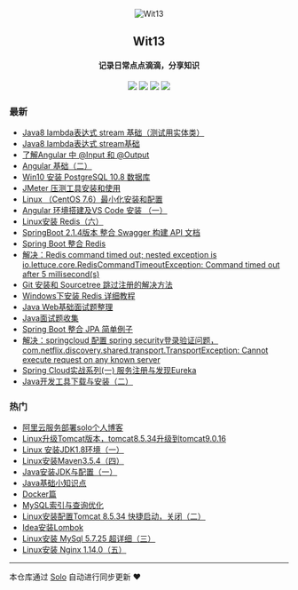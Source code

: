 <p align="center"><img alt="Wit13" src="https://avatars0.githubusercontent.com/u/25473724?s=400&u=126576524419d7855e0c28a809c0d0459a6fb8eb&v=4"></p><h2 align="center">
Wit13
</h2>

<h4 align="center">记录日常点点滴滴，分享知识</h4>
<p align="center"><a title="Wit13" target="_blank" href="https://github.com/Wit13/solo-blog"><img src="https://img.shields.io/github/last-commit/Wit13/solo-blog.svg?style=flat-square&color=FF9900"></a>
<a title="GitHub repo size in bytes" target="_blank" href="https://github.com/Wit13/solo-blog"><img src="https://img.shields.io/github/repo-size/Wit13/solo-blog.svg?style=flat-square"></a>
<a title="Solo Version" target="_blank" href="https://github.com/b3log/solo/releases"><img src="https://img.shields.io/badge/solo-3.6.1-f1e05a.svg?style=flat-square&color=blueviolet"></a>
<a title="Hits" target="_blank" href="https://github.com/b3log/hits"><img src="https://hits.b3log.org/Wit13/solo-blog.svg"></a></p>

### 最新

* [Java8 lambda表达式 stream 基础（测试用实体类）](http://witbolg.com/solo/java8_lambda1_entity1)
* [Java8 lambda表达式 stream基础](http://witbolg.com/solo/java8_lambda1)
* [了解Angular 中 @Input 和 @Output](http://witbolg.com/solo/angular03)
* [Angular 基础（二）](http://witbolg.com/solo/angular2)
* [Win10 安装 PostgreSQL 10.8 数据库](http://witbolg.com/solo/postgresql1)
* [JMeter 压测工具安装和使用](http://witbolg.com/solo/jmeter_01)
* [Linux （CentOS 7.6）最小化安装和配置](http://witbolg.com/solo/linux_min1)
* [Angular 环境搭建及VS Code 安装 （一）](http://witbolg.com/solo/angular1)
* [Linux安装 Redis（六）](http://witbolg.com/solo/linux_06)
* [SpringBoot 2.1.4版本 整合 Swagger 构建 API 文档](http://witbolg.com/solo/springboot_swagger_01)
* [Spring Boot 整合 Redis](http://witbolg.com/solo/springboot_redis_01)
* [解决：Redis command timed out; nested exception is io.lettuce.core.RedisCommandTimeoutException: Command timed out after 5 millisecond(s)](http://witbolg.com/solo/redis_error_01)
* [Git 安装和 Sourcetree 跳过注册的解决方法](http://witbolg.com/solo/git1)
* [Windows下安装 Redis 详细教程](http://witbolg.com/solo/window_redis_01)
* [Java Web基础面试题整理](http://witbolg.com/solo/interview_03)
* [Java面试题收集](http://witbolg.com/solo/interview_02)
* [Spring Boot 整合 JPA 简单例子](http://witbolg.com/solo/springboot_data_01)
* [解决：springcloud 配置 spring security登录验证问题，com.netflix.discovery.shared.transport.TransportException: Cannot execute request on any known server ](http://witbolg.com/solo/springcloud_eurekaerror_01)
* [Spring Cloud实战系列(一) 服务注册与发现Eureka](http://witbolg.com/solo/springcloud_eureka_01)
* [Java开发工具下载与安装（二）](http://witbolg.com/solo/javanote_02)

### 热门

* [阿里云服务部署solo个人博客](http://witbolg.com/solo/linux_solo_mtn)
* [Linux升级Tomcat版本，tomcat8.5.34升级到tomcat9.0.16](http://witbolg.com/solo/linux_other_01)
* [Linux 安装JDK1.8环境（一）](http://witbolg.com/solo/linux_01)
* [Linux安装Maven3.5.4（四）](http://witbolg.com/solo/linux_04)
* [Java安装JDK与配置（一）](http://witbolg.com/solo/javanote_01)
* [Java基础小知识点](http://witbolg.com/solo/interview_01)
* [Docker篇](http://witbolg.com/solo/docker)
* [MySQL索引与查询优化](http://witbolg.com/solo/mysql_optimize_01)
* [Linux安装配置Tomcat 8.5.34 快捷启动，关闭（二）](http://witbolg.com/solo/linux_02)
* [Idea安装Lombok](http://witbolg.com/solo/idea_01)
* [Linux安装 MySql 5.7.25 超详细（三）](http://witbolg.com/solo/linux_03)
* [Linux安装 Nginx 1.14.0（五）](http://witbolg.com/solo/linux_05)



---

本仓库通过 [Solo](https://github.com/b3log/solo) 自动进行同步更新 ❤️ 